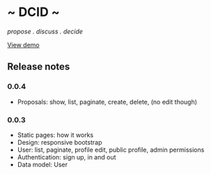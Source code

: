 ~ DCID ~
========

*propose . discuss . decide*

[View demo](https://damp-journey-9814.herokuapp.com/)


## Release notes


### 0.0.4

- Proposals: show, list, paginate, create, delete, (no edit though)

### 0.0.3

- Static pages: how it works
- Design: responsive bootstrap
- User: list, paginate, profile edit, public profile, admin permissions
- Authentication: sign up, in and out
- Data model: User
